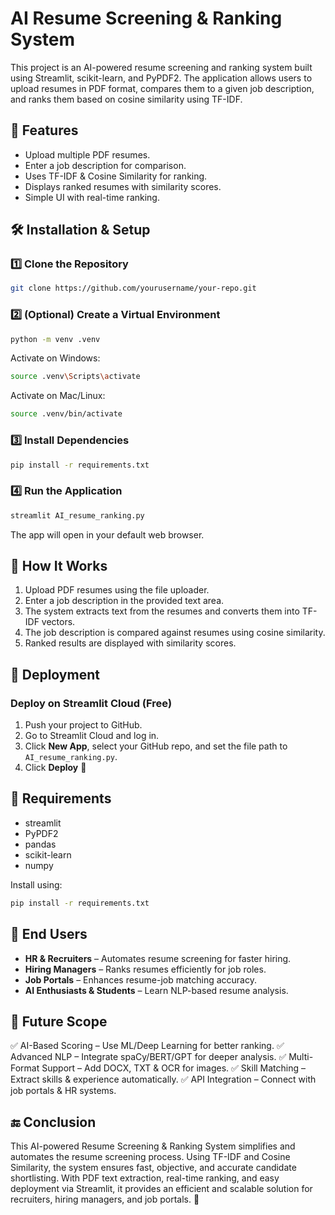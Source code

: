 # AI Resume Screening & Ranking System

This project is an AI-powered resume screening and ranking system built using Streamlit, scikit-learn, and PyPDF2. The application allows users to upload resumes in PDF format, compares them to a given job description, and ranks them based on cosine similarity using TF-IDF.

## 🚀 Features

- Upload multiple PDF resumes.
- Enter a job description for comparison.
- Uses TF-IDF & Cosine Similarity for ranking.
- Displays ranked resumes with similarity scores.
- Simple UI with real-time ranking.

## 🛠️ Installation & Setup

### 1️⃣ Clone the Repository

```sh
git clone https://github.com/yourusername/your-repo.git
```

### 2️⃣ (Optional) Create a Virtual Environment

```sh
python -m venv .venv
```

Activate on Windows:

```sh
source .venv\Scripts\activate
```

Activate on Mac/Linux:

```sh
source .venv/bin/activate
```

### 3️⃣ Install Dependencies

```sh
pip install -r requirements.txt
```

### 4️⃣ Run the Application

```sh
streamlit AI_resume_ranking.py
```

The app will open in your default web browser.

## 📌 How It Works

1. Upload PDF resumes using the file uploader.
2. Enter a job description in the provided text area.
3. The system extracts text from the resumes and converts them into TF-IDF vectors.
4. The job description is compared against resumes using cosine similarity.
5. Ranked results are displayed with similarity scores.

## 📡 Deployment

### Deploy on Streamlit Cloud (Free)

1. Push your project to GitHub.
2. Go to Streamlit Cloud and log in.
3. Click **New App**, select your GitHub repo, and set the file path to `AI_resume_ranking.py`.
4. Click **Deploy** 🚀

## 🔧 Requirements

- streamlit
- PyPDF2
- pandas
- scikit-learn
- numpy

Install using:

```sh
pip install -r requirements.txt
```

## 🎯 End Users

- **HR & Recruiters** – Automates resume screening for faster hiring.
- **Hiring Managers** – Ranks resumes efficiently for job roles.
- **Job Portals** – Enhances resume-job matching accuracy.
- **AI Enthusiasts & Students** – Learn NLP-based resume analysis.

## 🔮 Future Scope

✅ AI-Based Scoring – Use ML/Deep Learning for better ranking.
✅ Advanced NLP – Integrate spaCy/BERT/GPT for deeper analysis.
✅ Multi-Format Support – Add DOCX, TXT & OCR for images.
✅ Skill Matching – Extract skills & experience automatically.
✅ API Integration – Connect with job portals & HR systems.

## 🔚 Conclusion

This AI-powered Resume Screening & Ranking System simplifies and automates the resume screening process. Using TF-IDF and Cosine Similarity, the system ensures fast, objective, and accurate candidate shortlisting. With PDF text extraction, real-time ranking, and easy deployment via Streamlit, it provides an efficient and scalable solution for recruiters, hiring managers, and job portals. 🚀


